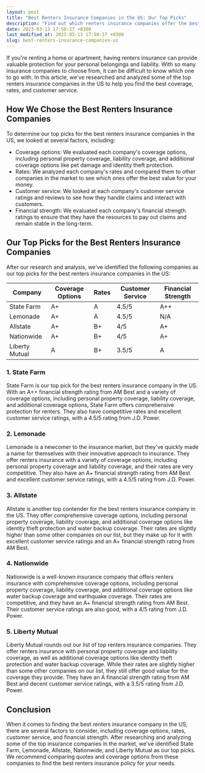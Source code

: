 ```yaml
---
layout: post
title: "Best Renters Insurance Companies in the US: Our Top Picks"
description: "Find out which renters insurance companies offer the best coverage, customer service, and rates in the US. Compare our top picks and get a quote today."
date: 2023-03-13 17:50:17 +0300
last_modified_at: 2023-03-13 17:50:17 +0300
slug: best-renters-insurance-companies-us
---
```


If you're renting a home or apartment, having renters insurance can provide valuable protection for your personal belongings and liability. With so many insurance companies to choose from, it can be difficult to know which one to go with. In this article, we've researched and analyzed some of the top renters insurance companies in the US to help you find the best coverage, rates, and customer service.

## How We Chose the Best Renters Insurance Companies

To determine our top picks for the best renters insurance companies in the US, we looked at several factors, including:

*   Coverage options: We evaluated each company's coverage options, including personal property coverage, liability coverage, and additional coverage options like pet damage and identity theft protection.
*   Rates: We analyzed each company's rates and compared them to other companies in the market to see which ones offer the best value for your money.
*   Customer service: We looked at each company's customer service ratings and reviews to see how they handle claims and interact with customers.
*   Financial strength: We evaluated each company's financial strength ratings to ensure that they have the resources to pay out claims and remain stable in the long-term.

## Our Top Picks for the Best Renters Insurance Companies

After our research and analysis, we've identified the following companies as our top picks for the best renters insurance companies in the US:

| Company        | Coverage Options | Rates | Customer Service | Financial Strength |
| -------------- | ---------------- | ----- | ---------------- | ------------------ |
| State Farm     | A+               | A     | 4.5/5            | A++                |
| Lemonade       | A+               | A     | 4.5/5            | N/A                |
| Allstate       | A+               | B+    | 4/5              | A+                 |
| Nationwide     | A+               | B+    | 4/5              | A+                 |
| Liberty Mutual | A                | B+    | 3.5/5            | A                  |

### 1. State Farm

State Farm is our top pick for the best renters insurance company in the US. With an A++ financial strength rating from AM Best and a variety of coverage options, including personal property coverage, liability coverage, and additional coverage options, State Farm offers comprehensive protection for renters. They also have competitive rates and excellent customer service ratings, with a 4.5/5 rating from J.D. Power.

### 2. Lemonade

Lemonade is a newcomer to the insurance market, but they've quickly made a name for themselves with their innovative approach to insurance. They offer renters insurance with a variety of coverage options, including personal property coverage and liability coverage, and their rates are very competitive. They also have an A+ financial strength rating from AM Best and excellent customer service ratings, with a 4.5/5 rating from J.D. Power.

### 3. Allstate

Allstate is another top contender for the best renters insurance company in the US. They offer comprehensive coverage options, including personal property coverage, liability coverage, and additional coverage options like identity theft protection and water backup coverage. Their rates are slightly higher than some other companies on our list, but they make up for it with excellent customer service ratings and an A+ financial strength rating from AM Best.

### 4. Nationwide

Nationwide is a well-known insurance company that offers renters insurance with comprehensive coverage options, including personal property coverage, liability coverage, and additional coverage options like water backup coverage and earthquake coverage. Their rates are competitive, and they have an A+ financial strength rating from AM Best. Their customer service ratings are also good, with a 4/5 rating from J.D. Power.

### 5. Liberty Mutual

Liberty Mutual rounds out our list of top renters insurance companies. They offer renters insurance with personal property coverage and liability coverage, as well as additional coverage options like identity theft protection and water backup coverage. While their rates are slightly higher than some other companies on our list, they still offer good value for the coverage they provide. They have an A financial strength rating from AM Best and decent customer service ratings, with a 3.5/5 rating from J.D. Power.

## Conclusion

When it comes to finding the best renters insurance company in the US, there are several factors to consider, including coverage options, rates, customer service, and financial strength. After researching and analyzing some of the top insurance companies in the market, we've identified State Farm, Lemonade, Allstate, Nationwide, and Liberty Mutual as our top picks. We recommend comparing quotes and coverage options from these companies to find the best renters insurance policy for your needs.
